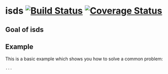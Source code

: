 # isds [![Build Status](https://travis-ci.org/bfatemi/isds.svg?branch=master)](https://travis-ci.org/bfatemi/isds) [![Coverage Status](https://img.shields.io/codecov/c/github/bfatemi/isds/master.svg)](https://codecov.io/github/bfatemi/isds?branch=master)

## Goal of isds

## Example

This is a basic example which shows you how to solve a common problem:

```R
...
```
